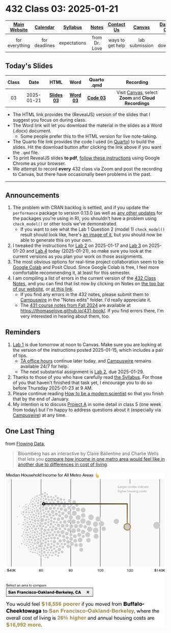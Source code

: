 # 432 Class 03: 2025-01-21

[Main Website](https://thomaselove.github.io/432-2025/) | [Calendar](https://thomaselove.github.io/432-2025/calendar.html) | [Syllabus](https://thomaselove.github.io/432-syllabus-2025/) | [Notes](https://thomaselove.github.io/432-notes/) | [Contact Us](https://thomaselove.github.io/432-2025/contact.html) | [Canvas](https://canvas.case.edu) | [Data and Code](https://github.com/THOMASELOVE/432-data) | [Sources](https://github.com/THOMASELOVE/432-classes-2024/tree/main/sources)
:-----------: | :--------------: | :----------: | :---------: | :-------------: | :-----------: | :------------: |:------:
for everything | for deadlines | expectations | from Dr. Love | ways to get help | lab submission | for downloads | to read

## Today's Slides

Class | Date | HTML | Word | Quarto .qmd | Recording
:---: | :--------: | :------: | :------: | :------: | :-------------:
03 | 2025-01-21 | **[Slides 03](https://thomaselove.github.io/432-slides-2025/slides03.html)** | **[Word 03](https://thomaselove.github.io/432-slides-2025/slides03w.docx)** | **[Code 03](https://github.com/THOMASELOVE/432-slides-2025/blob/main/slides03.qmd)** | Visit [Canvas](https://canvas.case.edu/), select **Zoom** and **Cloud Recordings**

- The HTML link provides the (RevealJS) version of the slides that I suggest you focus on during class.
- The Word link will let you download the material in the slides as a Word (.docx) document.
    - Some people prefer this to the HTML version for live note-taking.
- The Quarto file link provides the code I used (in [Quarto](https://quarto.org/)) to build the slides. Hit the download button after clicking the link above if you want the `.qmd` file.
- To print RevealJS slides **to pdf**, [follow these instructions](https://quarto.org/docs/presentations/revealjs/presenting.html#print-to-pdf) using Google Chrome as your browser.
- We attempt to record **every** 432 class via Zoom and post the recording to Canvas, but there have occasionally been problems in the past.

---

## Announcements

1. The problem with CRAN backlog is settled, and if you update the `performance` package to version 0.13.0 (as well as [any other updates](https://thomaselove.github.io/432-2025/software.html#updating-your-r-packages) for the packages you're using in R), you shouldn't have a problem using `check_model()` or other tools we've demonstrated.
     - If you want to see what the Lab 1 Question 2 (model 1) `check_model()` result should look like, here's [an image of it](check_models_lab1.png), but you should now be able to generate this on your own.
2. I tweaked the instructions for [Lab 2](https://thomaselove.github.io/432-2025/lab2.html) on 2025-01-17 and [Lab 3](https://thomaselove.github.io/432-2025/lab3.html) on 2025-01-20 and [Lab 4](https://thomaselove.github.io/432-2025/lab4.html) today (2025-01-21), so make sure you look at the current versions as you plan your work on those assignments.
3. The most obvious options for real-time project collaboration seem to be [Google Colab](https://colab.research.google.com/) and Posit Cloud. Since Google Colab is free, I feel more comfortable recommending it, at least for this semester.
4. I am compiling a list of errors in the current version of the [432 Class Notes](https://thomaselove.github.io/432-notes/), and you can find that list now by clicking on Notes on [the top bar of our website](https://thomaselove.github.io/432-2025/), or [at this link](https://thomaselove.github.io/432-2025/notes.html).
    - If you find any errors in the 432 notes, please submit them to [Campuswire](https://campuswire.com/) in the "Notes edits" folder. I'd really appreciate it.
    - The [431 course notes from Fall 2024](https://thomaselove.github.io/431-book/) are available at <https://thomaselove.github.io/431-book/>. If you find errors there, I'm very interested in hearing about them, too.

## Reminders

1. [Lab 1](https://thomaselove.github.io/432-2025/lab1.html)  is due tomorrow at noon to Canvas. Make sure you are looking at the version of the instructions posted 2025-01-15, which includes a pair of tips.
    - [TA office hours](https://thomaselove.github.io/432-2025/calendar.html#ta-office-hours) continue later today, and [Campuswire](https://campuswire.com/) remains available 24/7 for help.
    - The next substantial assignment is [Lab 2](https://thomaselove.github.io/432-2025/lab2.html), due 2025-01-29.
2. Thanks to those of you who have carefully read [the Syllabus](https://thomaselove.github.io/432-syllabus-2025/). For those of you that haven't finished that task yet, I encourage you to do so before Thursday 2025-01-23 at 9 AM.
3. Please continue reading [How to be a modern scientist](https://leanpub.com/modernscientist) so that you finish that by the end of January.
4. My intention is to discuss [Project A](https://thomaselove.github.io/432-2025/projA.html) in some detail in class 5 (one week from today) but I'm happy to address questions about it (especially via [Campuswire](https://campuswire.com/)) at any time.

## One Last Thing

from [Flowing Data](https://flowingdata.com/2025/01/21/where-you-would-feel-richer-and-poorer/), 

> Bloomberg has an interactive by Claire Ballentine and Charlie Wells that lets you [compare how income in one metro area would feel like in another due to differences in cost of living](https://www.bloomberg.com/graphics/2023-are-you-rich-best-cities-to-live-salary/?accessToken=eyJhbGciOiJIUzI1NiIsInR5cCI6IkpXVCJ9.eyJzb3VyY2UiOiJTdWJzY3JpYmVyR2lmdGVkQXJ0aWNsZSIsImlhdCI6MTczNzM0MjY4OSwiZXhwIjoxNzM3OTQ3NDg5LCJhcnRpY2xlSWQiOiJSWkRJQzhEV1gyUFMwMSIsImJjb25uZWN0SWQiOiIzRDhGMEEzMTc2MDc0NUM5OTg4NkFCNzA1NDk2RUNEQSJ9.vCwLzZvfJX_g3d0LkJbZILUIZZ-gUTx3Mhifpx_p420).

![](richer_poorer.png)
